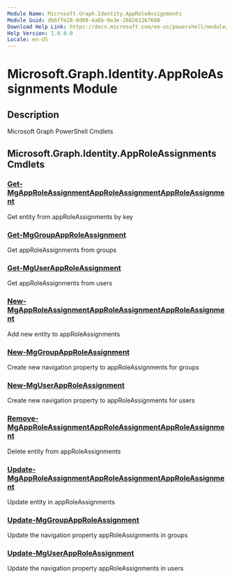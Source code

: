 ```yaml
---
Module Name: Microsoft.Graph.Identity.AppRoleAssignments
Module Guid: dbbffe28-8d08-4a6b-8e3e-266261267600
Download Help Link: https://docs.microsoft.com/en-us/powershell/module/microsoft.graph.identity.approleassignments
Help Version: 1.0.0.0
Locale: en-US
---
```


# Microsoft.Graph.Identity.AppRoleAssignments Module
## Description
Microsoft Graph PowerShell Cmdlets

## Microsoft.Graph.Identity.AppRoleAssignments Cmdlets
### [Get-MgAppRoleAssignmentAppRoleAssignmentAppRoleAssignment](Get-MgAppRoleAssignmentAppRoleAssignmentAppRoleAssignment.md)
Get entity from appRoleAssignments by key

### [Get-MgGroupAppRoleAssignment](Get-MgGroupAppRoleAssignment.md)
Get appRoleAssignments from groups

### [Get-MgUserAppRoleAssignment](Get-MgUserAppRoleAssignment.md)
Get appRoleAssignments from users

### [New-MgAppRoleAssignmentAppRoleAssignmentAppRoleAssignment](New-MgAppRoleAssignmentAppRoleAssignmentAppRoleAssignment.md)
Add new entity to appRoleAssignments

### [New-MgGroupAppRoleAssignment](New-MgGroupAppRoleAssignment.md)
Create new navigation property to appRoleAssignments for groups

### [New-MgUserAppRoleAssignment](New-MgUserAppRoleAssignment.md)
Create new navigation property to appRoleAssignments for users

### [Remove-MgAppRoleAssignmentAppRoleAssignmentAppRoleAssignment](Remove-MgAppRoleAssignmentAppRoleAssignmentAppRoleAssignment.md)
Delete entity from appRoleAssignments

### [Update-MgAppRoleAssignmentAppRoleAssignmentAppRoleAssignment](Update-MgAppRoleAssignmentAppRoleAssignmentAppRoleAssignment.md)
Update entity in appRoleAssignments

### [Update-MgGroupAppRoleAssignment](Update-MgGroupAppRoleAssignment.md)
Update the navigation property appRoleAssignments in groups

### [Update-MgUserAppRoleAssignment](Update-MgUserAppRoleAssignment.md)
Update the navigation property appRoleAssignments in users

